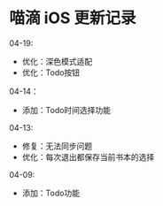 # 喵滴 iOS 更新记录

04-19:
* 优化：深色模式适配
* 优化：Todo按钮

04-14：
* 添加：Todo时间选择功能

04-13:
* 修复：无法同步问题
* 优化：每次退出都保存当前书本的选择

04-09:
* 添加：Todo功能